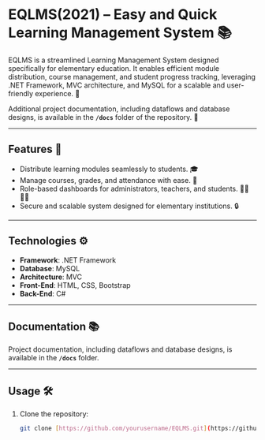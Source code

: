 # **EQLMS(2021) – Easy and Quick Learning Management System** 📚

EQLMS is a streamlined Learning Management System designed specifically for elementary education. It enables efficient module distribution, course management, and student progress tracking, leveraging .NET Framework, MVC architecture, and MySQL for a scalable and user-friendly experience. 🚀

Additional project documentation, including dataflows and database designs, is available in the **`/docs`** folder of the repository. 📄

---

## **Features** 🌟

- Distribute learning modules seamlessly to students. 🎓
- Manage courses, grades, and attendance with ease. 📝
- Role-based dashboards for administrators, teachers, and students. 👩‍🏫👨‍🏫
- Secure and scalable system designed for elementary institutions. 🔒

---

## **Technologies** ⚙️

- **Framework**: .NET Framework  
- **Database**: MySQL  
- **Architecture**: MVC  
- **Front-End**: HTML, CSS, Bootstrap  
- **Back-End**: C#

---

## **Documentation** 📚

Project documentation, including dataflows and database designs, is available in the **`/docs`** folder.

---

## **Usage** 🛠️

1. Clone the repository:
   ```bash
   git clone [https://github.com/yourusername/EQLMS.git](https://github.com/Fonzy0508/EQLMS.git)
